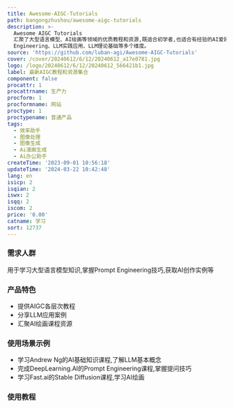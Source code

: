 ```yaml
---
title: Awesome-AIGC-Tutorials
path: bangongzhushou/awesome-aigc-tutorials
description: >-
  Awesome AIGC Tutorials
  汇聚了大型语言模型、AI绘画等领域的优质教程和资源,既适合初学者,也适合有经验的AI爱好者深入学习。内容涵盖Prompt
  Engineering、LLM实践应用、LLM理论基础等多个维度。
source: 'https://github.com/luban-agi/Awesome-AIGC-Tutorials'
cover: /cover/20240612/6/12/20240612_a17e0781.jpg
logo: /logo/20240612/6/12/20240612_566421b1.jpg
label: 最新AIGC教程和资源集合
component: false
procattr: 1
procattrname: 生产力
procform: 1
procformname: 网站
proctype: 1
proctypename: 普通产品
tags:
  - 效率助手
  - 图像处理
  - 图像生成
  - Ai漫画生成
  - Ai办公助手
createTime: '2023-09-01 10:56:18'
updateTime: '2024-03-22 10:42:48'
lang: en
isicp: 2
isqian: 2
iswx: 2
isqq: 2
iscom: 2
price: '0.00'
catname: 学习
sort: 12737
---
```




### 需求人群
用于学习大型语言模型知识,掌握Prompt Engineering技巧,获取AI创作实例等

### 产品特色
- 提供AIGC各层次教程
- 分享LLM应用案例
- 汇聚AI绘画课程资源

### 使用场景示例
- 学习Andrew Ng的AI基础知识课程,了解LLM基本概念
- 完成DeepLearning.AI的Prompt Engineering课程,掌握提问技巧
- 学习Fast.ai的Stable Diffusion课程,学习AI绘画

### 使用教程


  
